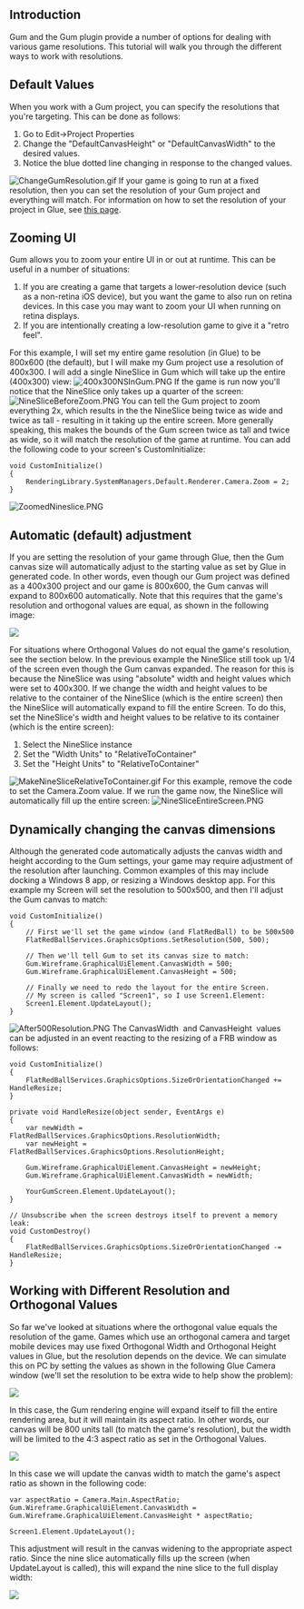 ## Introduction

Gum and the Gum plugin provide a number of options for dealing with various game resolutions. This tutorial will walk you through the different ways to work with resolutions.

## Default Values

When you work with a Gum project, you can specify the resolutions that you're targeting. This can be done as follows:

1.  Go to Edit-\>Project Properties
2.  Change the "DefaultCanvasHeight" or "DefaultCanvasWidth" to the desired values.
3.  Notice the blue dotted line changing in response to the changed values.

![ChangeGumResolution.gif](/media/migrated_media-ChangeGumResolution.gif) If your game is going to run at a fixed resolution, then you can set the resolution of your Gum project and everything will match. For information on how to set the resolution of your project in Glue, see [this page](/frb/docs/index.php?title=Glue:Reference:Menu:Settings:Camera_Settings.md "Glue:Reference:Menu:Settings:Camera Settings").

## Zooming UI

Gum allows you to zoom your entire UI in or out at runtime. This can be useful in a number of situations:

1.  If you are creating a game that targets a lower-resolution device (such as a non-retina iOS device), but you want the game to also run on retina devices. In this case you may want to zoom your UI when running on retina displays.
2.  If you are intentionally creating a low-resolution game to give it a "retro feel".

For this example, I will set my entire game resolution (in Glue) to be 800x600 (the default), but I will make my Gum project use a resolution of 400x300. I will add a single NineSlice in Gum which will take up the entire (400x300) view: ![400x300NSInGum.PNG](/media/migrated_media-400x300NSInGum.PNG) If the game is run now you'll notice that the NineSlice only takes up a quarter of the screen: ![NineSliceBeforeZoom.PNG](/media/migrated_media-NineSliceBeforeZoom.PNG) You can tell the Gum project to zoom everything 2x, which results in the the NineSlice being twice as wide and twice as tall - resulting in it taking up the entire screen. More generally speaking, this makes the bounds of the Gum screen twice as tall and twice as wide, so it will match the resolution of the game at runtime. You can add the following code to your screen's CustomInitialize:

    void CustomInitialize()
    {
        RenderingLibrary.SystemManagers.Default.Renderer.Camera.Zoom = 2;
    }

![ZoomedNineslice.PNG](/media/migrated_media-ZoomedNineslice.PNG)

## Automatic (default) adjustment

If you are setting the resolution of your game through Glue, then the Gum canvas size will automatically adjust to the starting value as set by Glue in generated code. In other words, even though our Gum project was defined as a 400x300 project and our game is 800x600, the Gum canvas will expand to 800x600 automatically. Note that this requires that the game's resolution and orthogonal values are equal, as shown in the following image:

![](/media/2017-01-img_5876ff6c5dc54.png)

For situations where Orthogonal Values do not equal the game's resolution, see the section below. In the previous example the NineSlice still took up 1/4 of the screen even though the Gum canvas expanded. The reason for this is because the NineSlice was using "absolute" width and height values which were set to 400x300. If we change the width and height values to be relative to the container of the NineSlice (which is the entire screen) then the NineSlice will automatically expand to fill the entire Screen. To do this, set the NineSlice's width and height values to be relative to its container (which is the entire screen):

1.  Select the NineSlice instance
2.  Set the "Width Units" to "RelativeToContainer"
3.  Set the "Height Units" to "RelativeToContainer"

![MakeNineSliceRelativeToContainer.gif](/media/migrated_media-MakeNineSliceRelativeToContainer.gif) For this example, remove the code to set the Camera.Zoom value. If we run the game now, the NineSlice will automatically fill up the entire screen: ![NineSliceEntireScreen.PNG](/media/migrated_media-NineSliceEntireScreen.PNG)

## Dynamically changing the canvas dimensions

Although the generated code automatically adjusts the canvas width and height according to the Gum settings, your game may require adjustment of the resolution after launching. Common examples of this may include docking a Windows 8 app, or resizing a Windows desktop app. For this example my Screen will set the resolution to 500x500, and then I'll adjust the Gum canvas to match:

    void CustomInitialize()
    {
        // First we'll set the game window (and FlatRedBall) to be 500x500
        FlatRedBallServices.GraphicsOptions.SetResolution(500, 500);

        // Then we'll tell Gum to set its canvas size to match:
        Gum.Wireframe.GraphicalUiElement.CanvasWidth = 500;
        Gum.Wireframe.GraphicalUiElement.CanvasHeight = 500;

        // Finally we need to redo the layout for the entire Screen.
        // My screen is called "Screen1", so I use Screen1.Element:
        Screen1.Element.UpdateLayout();
    }

![After500Resolution.PNG](/media/migrated_media-After500Resolution.PNG) The CanvasWidth  and CanvasHeight  values can be adjusted in an event reacting to the resizing of a FRB window as follows:

    void CustomInitialize()
    {
        FlatRedBallServices.GraphicsOptions.SizeOrOrientationChanged += HandleResize;
    }

    private void HandleResize(object sender, EventArgs e)
    {
        var newWidth = FlatRedBallServices.GraphicsOptions.ResolutionWidth;
        var newHeight = FlatRedBallServices.GraphicsOptions.ResolutionHeight;

        Gum.Wireframe.GraphicalUiElement.CanvasHeight = newHeight;
        Gum.Wireframe.GraphicalUiElement.CanvasWidth = newWidth;

        YourGumScreen.Element.UpdateLayout();
    }

    // Unsubscribe when the screen destroys itself to prevent a memory leak:
    void CustomDestroy()
    {
        FlatRedBallServices.GraphicsOptions.SizeOrOrientationChanged -= HandleResize;
    }

## Working with Different Resolution and Orthogonal Values

So far we've looked at situations where the orthogonal value equals the resolution of the game. Games which use an orthogonal camera and target mobile devices may use fixed Orthogonal Width and Orthogonal Height values in Glue, but the resolution depends on the device. We can simulate this on PC by setting the values as shown in the following Glue Camera window (we'll set the resolution to be extra wide to help show the problem):

![](/media/2017-01-img_5877011b71e64.png)

In this case, the Gum rendering engine will expand itself to fill the entire rendering area, but it will maintain its aspect ratio. In other words, our canvas will be 800 units tall (to match the game's resolution), but the width will be limited to the 4:3 aspect ratio as set in the Orthogonal Values.

![](/media/2017-01-img_587701c251ec9-1024x532.png)

In this case we will update the canvas width to match the game's aspect ratio as shown in the following code:

``` lang:c#
var aspectRatio = Camera.Main.AspectRatio;
Gum.Wireframe.GraphicalUiElement.CanvasWidth = Gum.Wireframe.GraphicalUiElement.CanvasHeight * aspectRatio;

Screen1.Element.UpdateLayout();
```

This adjustment will result in the canvas widening to the appropriate aspect ratio. Since the nine slice automatically fills up the screen (when UpdateLayout is called), this will expand the nine slice to the full display width:

![](/media/2017-01-img_587703aaca238-1024x532.png)

     
